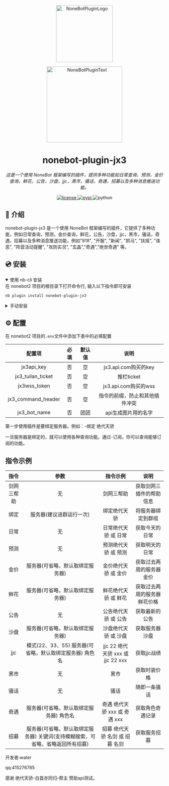 <div align="center">
  <a href="https://v2.nonebot.dev/store"><img src="https://github.com/A-kirami/nonebot-plugin-template/blob/resources/nbp_logo.png" width="180" height="180" alt="NoneBotPluginLogo"></a>
  <br>
  <p><img src="https://github.com/A-kirami/nonebot-plugin-template/blob/resources/NoneBotPlugin.svg" width="240" alt="NoneBotPluginText"></p>
</div>

<div align="center">

# nonebot-plugin-jx3

_这是一个使用 NoneBot 框架编写的插件，提供多种功能如日常查询，预测，金价查询，鲜花，公告，沙盘，jjc，黑市，骚话，奇遇，招募以及多种消息推送功能。_

<a href="./LICENSE">
    <img src="https://img.shields.io/github/license/water/nonebot-plugin-jx3.svg" alt="license">
</a>
<a href="https://pypi.python.org/pypi/nonebot-plugin-jx3">
    <img src="https://img.shields.io/pypi/v/nonebot-plugin-jx3.svg" alt="pypi">
</a>
<img src="https://img.shields.io/badge/python-3.8+-blue.svg" alt="python">

</div>


## 📖 介绍

nonebot-plugin-jx3 是一个使用 NoneBot 框架编写的插件，它提供了多种功能，例如日常查询，预测，金价查询，鲜花，公告，沙盘，jjc，黑市，骚话，奇遇，招募以及多种消息推送功能，例如"818", "开服", "新闻", "抓马", "扶摇", "诛恶", "阵营活动提醒", "攻防实况", "玄晶","奇遇","绝世奇遇" 等。

## 💿 安装

<details open>
<summary>使用 nb-cli 安装</summary>
在 nonebot2 项目的根目录下打开命令行, 输入以下指令即可安装

    nb plugin install nonebot-plugin-jx3

</details>

<details>
<summary>手动安装</summary>
将 none-plugin-jx3 文件夹复制到你的 NoneBot 项目的 plugins 目录下。

在你的 NoneBot 配置文件中，添加插件的导入路径：

plugin_dirs = ["plugins"]

将requirements.txt复制到bot目录，进入bot的虚拟环境，执行：

    pip install -r requirements.txt

安装完成后正常启动bot即可
</details>

## ⚙️ 配置

在 nonebot2 项目的`.env`文件中添加下表中的必填配置

| 配置项 | 必填 | 默认值 | 说明 |
|:-----:|:--:|:---:|:----:|
| jx3api_key | 否  |  空  | jx3.api.com购买的key |
| jx3_tuilan_ticket | 否  |  空  | 推栏ticket |
| jx3wss_token| 否  |  空  | jx3.api.com购买的wss |
| jx3_command_header | 否  |  空  | 指令的前缀，防止和其他插件冲突 |
| jx3_bot_name | 否  | 团团  | api生成图片用的名字 |

第一步使用插件是要绑定服务器。例如：-绑定 绝代天骄

一旦服务器是绑定的，就可以使用各种查询功能。通过-订阅，你可以查询能够订阅的功能。
## 指令示例

| 指令 | 参数 | 指令示例 | 说明 |
|:-----:|:--:|:---:|:----:|
| 剑网三帮助 | 无  |  剑网三帮助  | 获取剑网三插件的帮助信息 |
| 绑定 | 服务器(建议进群运行一次)  |  绑定绝代天骄  | 将服务器绑定到群组 |
| 日常 | 无  |  日常绝代天骄 或 日常 | 获取今天的日常 |
| 预测| 无  |  预测绝代天骄 或 预测 | 获取明天的日常 |
| 金价 | 服务器(可省略，默认取绑定服务器)  |  金价绝代天骄 或 金价  | 获取过去两周的服务器金价 |
| 鲜花 | 服务器(可省略，默认取绑定服务器)  |  鲜花绝代天骄 或 鲜花  | 获取过去两周的服务器鲜花价格 |
| 公告 | 无  |  公告绝代天骄 或 公告 | 获取最新的公告 |
| 沙盘 | 服务器(可省略，默认取绑定服务器)  |  沙盘绝代天骄 或 沙盘 | 获取服务器沙盘 |
| jjc | 模式(22、33、55) 服务器(可省略，默认取绑定服务器) 角色名  | jjc 22 绝代天骄 xxx 或 jjc 22 xxx | 获取jjc战绩 |
| 黑市 | 无  |  黑市 | 获取时装价格 |
| 骚话 | 无  |  骚话 | 随即一条骚话 |
| 奇遇 | 服务器(可省略，默认取绑定服务器) 角色名  | 奇遇 绝代天骄 xxx 或 奇遇 xxx | 获取角色奇遇记录 |
| 招募 | 服务器(可省略，默认取绑定服务器) 关键词(支持模糊搜索，可省略，省略返回所有招募)  | 招募 绝代天骄 名剑 或 招募 名剑 | 获取服务招募 |

开发者:water

qq:415276785

感谢 绝代天骄-白首亦同归-帮主 赞助api测试。
